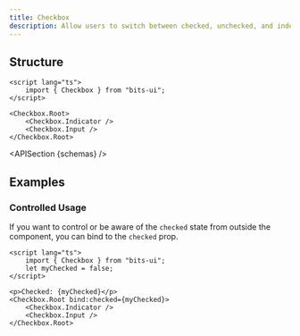 ```yaml
---
title: Checkbox
description: Allow users to switch between checked, unchecked, and indeterminate states.
---
```


<script>
	import { APISection, ComponentPreview, CheckboxDemo } from '$lib/components/index.js'
	export let schemas;
</script>

<ComponentPreview name="checkbox-demo" comp="Checkbox">

<CheckboxDemo slot="preview" />

</ComponentPreview>

## Structure

```svelte
<script lang="ts">
	import { Checkbox } from "bits-ui";
</script>

<Checkbox.Root>
	<Checkbox.Indicator />
	<Checkbox.Input />
</Checkbox.Root>
```

<APISection {schemas} />

## Examples

### Controlled Usage

If you want to control or be aware of the `checked` state from outside the component, you can bind to the `checked` prop.

```svelte showLineNumbers
<script lang="ts">
	import { Checkbox } from "bits-ui";
	let myChecked = false;
</script>

<p>Checked: {myChecked}</p>
<Checkbox.Root bind:checked={myChecked}>
	<Checkbox.Indicator />
	<Checkbox.Input />
</Checkbox.Root>
```

